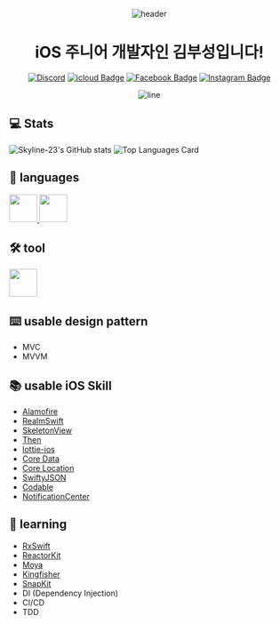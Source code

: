 <div align=center>
  
![header](https://capsule-render.vercel.app/api?type=waving&color=timeGradient&height=300&section=header&text=Skyline-23&fontSize=90&fontColor=FFFFFF&animation=fadeIn)
  <h1>
    iOS 주니어 개발자인 김부성입니다!
  </h1>
  
[![Discord](https://img.shields.io/badge/Discord-Discord?logo=discord&style=flat-square&color=7289DA&logoColor=white&link=https://discordapp.com/users/604160674142355487)](https://discordapp.com/users/604160674142355487)
[![icloud Badge](https://img.shields.io/badge/icloud-3693F3?style=flat-square&logo=icloud&logoColor=white&link=mailto:bs2740@icloud.com)](mailto:bs2740@icloud.com)
[![Facebook Badge](https://img.shields.io/badge/Facebook-1877f2?style=flat-square&logo=facebook&logoColor=white&link=https://www.facebook.com/profile.php?id=100045581492288)](https://www.facebook.com/profile.php?id=100045581492288)
[![Instagram Badge](https://img.shields.io/badge/Instagram-e4405f?style=flat-square&logo=Instagram&logoColor=white&link=https://www.instagram.com/Skyline____23)](https://www.instagram.com/Skyline__23)

![line](https://capsule-render.vercel.app/api?type=soft&color=timeGradient&height=10)

</div>

## 💻 Stats
![Skyline-23's GitHub stats](https://github-readme-stats.vercel.app/api?username=Skyline-23&show_icons=true&hide_border=true&count_private=true)
![Top Languages Card](https://github-readme-stats.vercel.app/api/top-langs/?username=Skyline-23&hide_border=true&layout=compact)

## 📘 languages
<a href="https://github.com/apple/swift" target='_blank'>
  <img style='width:50px' src='https://sa0blogs.blob.core.windows.net/justinchronicles/2014/07/Apple_Swift_Logo.png'>
</a>
<a href="https://github.com/python" target='_blank'>
  <img style='width:50px' src='https://cdn.iconscout.com/icon/free/png-256/python-3521655-2945099.png'>
</a>

## 🛠 tool
<a href="https://developer.apple.com/xcode/" target='_blank'>
  <img style='width:50px' src='https://is4-ssl.mzstatic.com/image/thumb/Purple114/v4/6b/ed/ec/6bedecd4-5e33-2447-d5dd-e6a959c90601/Xcode-85-220-0-4-2x.png/1200x630bb.png'>
</a>

## ⌨️ usable design pattern
- MVC
- MVVM

## 📚 usable iOS Skill
- [Alamofire](https://github.com/Alamofire/Alamofire)
- [RealmSwift](https://github.com/realm/realm-cocoa)
- [SkeletonView](https://github.com/Juanpe/SkeletonView)
- [Then](https://github.com/devxoul/Then)
- [lottie-ios](https://github.com/airbnb/lottie-ios)
- [Core Data](https://developer.apple.com/documentation/coredata)
- [Core Location](https://developer.apple.com/documentation/corelocation/)
- [SwiftyJSON](https://github.com/SwiftyJSON/SwiftyJSON)
- [Codable](https://developer.apple.com/documentation/swift/codable)
- [NotificationCenter](https://developer.apple.com/documentation/foundation/notificationcenter)

## 📖 learning
- [RxSwift](https://github.com/ReactiveX/RxSwift)
- [ReactorKit](https://github.com/ReactorKit/ReactorKit)
- [Moya](https://github.com/Moya/Moya)
- [Kingfisher](https://github.com/onevcat/Kingfisher)
- [SnapKit](https://github.com/SnapKit/SnapKit)
- DI (Dependency Injection)
- CI/CD
- TDD
